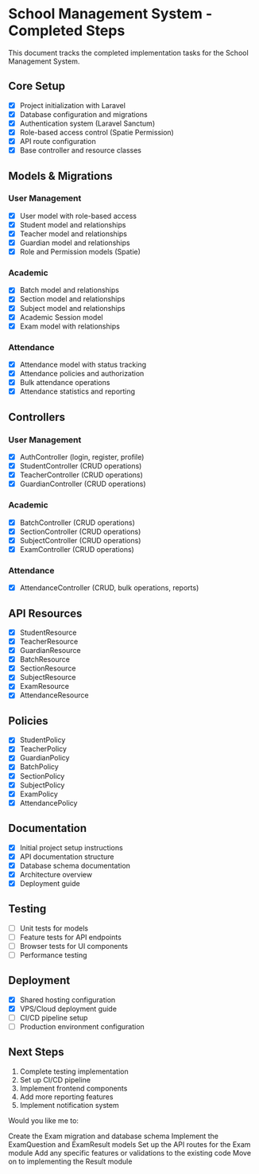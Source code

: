 # School Management System - Completed Steps

This document tracks the completed implementation tasks for the School Management System.

## Core Setup

- [x] Project initialization with Laravel
- [x] Database configuration and migrations
- [x] Authentication system (Laravel Sanctum)
- [x] Role-based access control (Spatie Permission)
- [x] API route configuration
- [x] Base controller and resource classes

## Models & Migrations

### User Management
- [x] User model with role-based access
- [x] Student model and relationships
- [x] Teacher model and relationships
- [x] Guardian model and relationships
- [x] Role and Permission models (Spatie)

### Academic
- [x] Batch model and relationships
- [x] Section model and relationships
- [x] Subject model and relationships
- [x] Academic Session model
- [x] Exam model with relationships

### Attendance
- [x] Attendance model with status tracking
- [x] Attendance policies and authorization
- [x] Bulk attendance operations
- [x] Attendance statistics and reporting

## Controllers

### User Management
- [x] AuthController (login, register, profile)
- [x] StudentController (CRUD operations)
- [x] TeacherController (CRUD operations)
- [x] GuardianController (CRUD operations)

### Academic
- [x] BatchController (CRUD operations)
- [x] SectionController (CRUD operations)
- [x] SubjectController (CRUD operations)
- [x] ExamController (CRUD operations)

### Attendance
- [x] AttendanceController (CRUD, bulk operations, reports)

## API Resources

- [x] StudentResource
- [x] TeacherResource
- [x] GuardianResource
- [x] BatchResource
- [x] SectionResource
- [x] SubjectResource
- [x] ExamResource
- [x] AttendanceResource

## Policies

- [x] StudentPolicy
- [x] TeacherPolicy
- [x] GuardianPolicy
- [x] BatchPolicy
- [x] SectionPolicy
- [x] SubjectPolicy
- [x] ExamPolicy
- [x] AttendancePolicy

## Documentation

- [x] Initial project setup instructions
- [x] API documentation structure
- [x] Database schema documentation
- [x] Architecture overview
- [x] Deployment guide

## Testing

- [ ] Unit tests for models
- [ ] Feature tests for API endpoints
- [ ] Browser tests for UI components
- [ ] Performance testing

## Deployment

- [x] Shared hosting configuration
- [x] VPS/Cloud deployment guide
- [ ] CI/CD pipeline setup
- [ ] Production environment configuration

## Next Steps

1. Complete testing implementation
2. Set up CI/CD pipeline
3. Implement frontend components
4. Add more reporting features
5. Implement notification system




Would you like me to:

Create the Exam migration and database schema
Implement the ExamQuestion and ExamResult models
Set up the API routes for the Exam module
Add any specific features or validations to the existing code
Move on to implementing the Result module